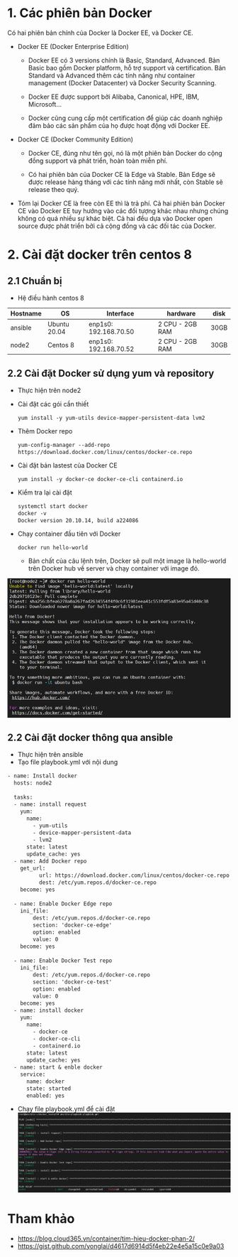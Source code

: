 # 1. Các phiên bản Docker

 Có hai phiên bản chính của Docker là Docker EE, và Docker CE.

- Docker EE (Docker Enterprise Edition)
  - Docker EE có 3 versions chính là Basic, Standard, Advanced. Bản Basic bao gồm Docker platform, hỗ trợ support và certification. Bản Standard và Advanced thêm các tính năng như container management (Docker Datacenter) và Docker Security Scanning.

  - Docker EE được support bởi Alibaba, Canonical, HPE, IBM, Microsoft…

  - Docker cũng cung cấp một certification để giúp các doanh nghiệp đảm bảo các sản phẩm của họ được hoạt động với Docker EE.

- Docker CE (Docker Community Edition)
  - Docker CE, đúng như tên gọi, nó là một phiên bản Docker do cộng đồng support và phát triển, hoàn toàn miễn phí.

  - Có hai phiên bản của Docker CE là Edge và Stable. Bản Edge sẽ được release hàng tháng với các tính năng mới nhất, còn Stable sẽ release theo quý.

- Tóm lại Docker CE là free còn EE thì là trả phí. Cả hai phiên bản Docker CE vào Docker EE tuy hướng vào các đối tượng khác nhau nhưng chúng không có quá nhiều sự khác biệt. Cả hai đều dựa vào Docker open source được phát triển bởi cả cộng đồng và các đối tác của Docker.

# 2. Cài đặt docker trên centos 8 
## 2.1 Chuẩn bị 

- Hệ điều hành centos 8

Hostname| OS | Interface | hardware | disk 
---|---|---|---|---
ansible | Ubuntu 20.04 | enp1s0: 192.168.70.50 | 2 CPU - 2GB RAM	| 30GB
node2 | Centos 8 | enp1s0: 192.168.70.52 | 2 CPU - 2GB RAM	| 30GB

## 2.2 Cài đặt Docker sử dụng yum và repository
- Thực hiện trên node2 
- Cài đặt các gói cần thiết
 
      yum install -y yum-utils device-mapper-persistent-data lvm2

- Thêm Docker repo

      yum-config-manager --add-repo https://download.docker.com/linux/centos/docker-ce.repo

- Cài đặt bản lastest của Docker CE  

      yum install -y docker-ce docker-ce-cli containerd.io

- Kiểm tra lại cài đặt
  
      systemctl start docker
      docker -v
      Docker version 20.10.14, build a224086
- Chạy container đầu tiên với Docker

      docker run hello-world

  - Bản chất của câu lệnh trên, Docker sẽ pull một image là hello-world trên Docker hub về server và chạy container với image đó.    

 ![image](image/Screenshot_3.png)


## 2.2 Cài đặt docker thông qua ansible
- Thực hiện trên ansible
- Tạo file playbook.yml với nội dung 
```
- name: Install docker
  hosts: node2

  tasks:
  - name: install request
    yum:
      name:
        - yum-utils
        - device-mapper-persistent-data
        - lvm2
      state: latest
      update_cache: yes
  - name: Add Docker repo
    get_url:
          url: https://download.docker.com/linux/centos/docker-ce.repo
          dest: /etc/yum.repos.d/docker-ce.repo
    become: yes

  - name: Enable Docker Edge repo
    ini_file:
        dest: /etc/yum.repos.d/docker-ce.repo
        section: 'docker-ce-edge'
        option: enabled
        value: 0
    become: yes

  - name: Enable Docker Test repo
    ini_file:
        dest: /etc/yum.repos.d/docker-ce.repo
        section: 'docker-ce-test'
        option: enabled
        value: 0
    become: yes
  - name: install docker
    yum:
      name:
        - docker-ce
        - docker-ce-cli
        - containerd.io
      state: latest
      update_cache: yes
  - name: start & enble docker
    service:
      name: docker
      state: started
      enabled: yes
```

- Chạy file playbook.yml để cài đặt
 ![image](image/Screenshot_5.png)


# Tham khảo

- https://blog.cloud365.vn/container/tim-hieu-docker-phan-2/
- https://gist.github.com/yonglai/d4617d6914d5f4eb22e4e5a15c0e9a03